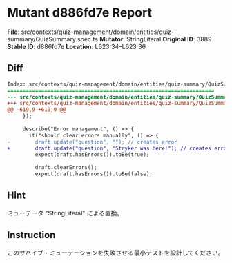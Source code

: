 # Mutant d886fd7e Report

**File**: src/contexts/quiz-management/domain/entities/quiz-summary/QuizSummary.spec.ts
**Mutator**: StringLiteral
**Original ID**: 3889
**Stable ID**: d886fd7e
**Location**: L623:34–L623:36

## Diff

```diff
Index: src/contexts/quiz-management/domain/entities/quiz-summary/QuizSummary.spec.ts
===================================================================
--- src/contexts/quiz-management/domain/entities/quiz-summary/QuizSummary.spec.ts	original
+++ src/contexts/quiz-management/domain/entities/quiz-summary/QuizSummary.spec.ts	mutated #3889
@@ -619,9 +619,9 @@
     });
 
     describe("Error management", () => {
       it("should clear errors manually", () => {
-        draft.update("question", ""); // creates error
+        draft.update("question", "Stryker was here!"); // creates error
         expect(draft.hasErrors()).toBe(true);
 
         draft.clearErrors();
         expect(draft.hasErrors()).toBe(false);
```

## Hint

ミューテータ "StringLiteral" による置換。

## Instruction

このサバイブ・ミューテーションを失敗させる最小テストを設計してください。
